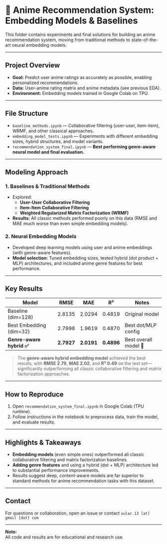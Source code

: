 # 🎯 Anime Recommendation System: Embedding Models & Baselines

This folder contains experiments and final solutions for building an anime recommendation system, moving from traditional methods to state-of-the-art neural embedding models.

---

## **Project Overview**

- **Goal:** Predict user anime ratings as accurately as possible, enabling personalized recommendations.
- **Data:** User-anime rating matrix and anime metadata (see previous EDA).
- **Environment:** Embedding models trained in Google Colab on TPU.

---

## **File Structure**

- `baseline_methods.ipynb` — Collaborative filtering (user-user, item-item), WRMF, and other classical approaches.
- `embedding_model_tests.ipynb` — Experiments with different embedding sizes, hybrid structures, and model variants.
- `recommendation_system_final.ipynb` — **Best performing genre-aware neural model and final evaluation.**

---

## **Modeling Approach**

### 1. **Baselines & Traditional Methods**

- Explored:
  - **User-User Collaborative Filtering**
  - **Item-Item Collaborative Filtering**
  - **Weighted Regularized Matrix Factorization (WRMF)**
- **Results:** All classic methods performed poorly on this data (RMSE and MAE much worse than even simple embedding models).

### 2. **Neural Embedding Models**

- Developed deep learning models using user and anime embeddings (with genre-aware features).
- **Model selection:** Tuned embedding sizes, tested hybrid (dot product + MLP) architectures, and included anime genre features for best performance.

---

## **Key Results**

| Model                     | RMSE       | MAE        | R²         | Notes                 |
| ------------------------- | ---------- | ---------- | ---------- | --------------------- |
| Baseline (dim=128)        | 2.8135     | 2.0294     | 0.4819     | Original model        |
| Best Embedding (dim=32)   | 2.7998     | 1.9619     | 0.4870     | Best dot/MLP config   |
| **Genre-aware hybrid ✅** | **2.7927** | **2.0191** | **0.4896** | Best overall model 🎯 |

> The **genre-aware hybrid embedding model** achieved the best results, with **RMSE 2.79**, **MAE 2.02**, and **R² 0.49** on the test set—significantly outperforming all classic collaborative filtering and matrix factorization approaches.

---

## **How to Reproduce**

1. Open `recommendation_system_final.ipynb` in Google Colab (TPU runtime).
2. Follow instructions in the notebook to preprocess data, train the model, and evaluate results.

---

## **Highlights & Takeaways**

- **Embedding models** (even simple ones) outperformed all classic collaborative filtering and matrix factorization baselines.
- **Adding genre features** and using a hybrid (dot + MLP) architecture led to substantial performance improvements.
- Results suggest deep, content-aware models are far superior to standard methods for anime recommendation tasks with this dataset.

---

## **Contact**

For questions or collaboration, open an issue or contact `xular.13 [at] gmail [dot] com`

---

**Note:**  
All code and results are for educational and research use.
